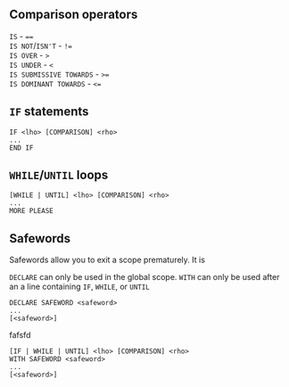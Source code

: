 ## Comparison operators
`IS` - `==`  
`IS NOT`/`ISN'T` - `!=`  
`IS OVER` - `>`  
`IS UNDER` - `<`  
`IS SUBMISSIVE TOWARDS` - `>=`  
`IS DOMINANT TOWARDS` - `<=`  

## `IF` statements
    IF <lho> [COMPARISON] <rho>
    ...
    END IF

## `WHILE`/`UNTIL` loops

    [WHILE | UNTIL] <lho> [COMPARISON] <rho>
    ...
    MORE PLEASE

## Safewords
Safewords allow you to exit a scope prematurely. It is 

`DECLARE` can only be used in the global scope. `WITH` can only be used after an a line
containing `IF`, `WHILE`, or `UNTIL`

    DECLARE SAFEWORD <safeword>
    ...
    [<safeword>]
fafsfd

    [IF | WHILE | UNTIL] <lho> [COMPARISON] <rho>
    WITH SAFEWORD <safeword>
    ...
    [<safeword>]
